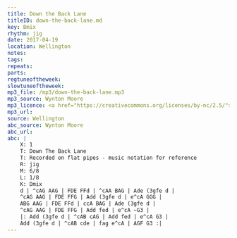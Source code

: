 ```yaml
---
title: Down the Back Lane
titleID: down-the-back-lane.md
key: Bmix
rhythm: jig
date: 2017-04-19
location: Wellington
notes:
tags:
repeats: 
parts: 
regtuneoftheweek:
slowtuneoftheweek:
mp3_file: /mp3/down-the-back-lane.mp3
mp3_source: Wynton Moore
mp3_licence: <a href="https://creativecommons.org/licenses/by-nc/2.5/">CC-BY-NC-2.5</a>
mp3_url:
source: Wellington
abc_source: Wynton Moore
abc_url:
abc: |
    X: 1
    T: Down The Back Lane
    T: Recorded on flat pipes - music notation for reference
    R: jig
    M: 6/8
    L: 1/8
    K: Dmix
    d | ^cAG AAG | FDE FFd | ^cAA BAG | Ade (3gfe d |
    ^cAG AAG | FDE FFG | Add (3gfe d | e^cA GGG |
    ABG AAG | FDE FFd | ccA BAG | Ade (3gfe d |
    ^cAG AAG | FDE FFG | Add fed | e^cA ~G3 |
    |: Add (3gfe d | ^cAB cAG | Add fed | e^cA G3 |
    Add (3gfe d | ^cAB cde | fag e^cA | AGF G3 :|
---
```


